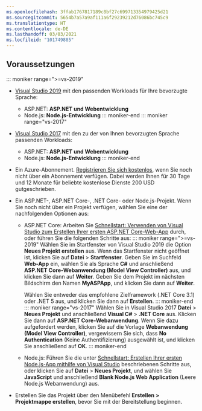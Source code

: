 ```yaml
---
ms.openlocfilehash: 3ffab1767817189c8bf27c699713354979425d21
ms.sourcegitcommit: 5654b7a57a9af111a6f29239212d76086bc745c9
ms.translationtype: HT
ms.contentlocale: de-DE
ms.lasthandoff: 03/03/2021
ms.locfileid: "101749885"
---
```

## <a name="prerequisites"></a>Voraussetzungen

::: moniker range=">=vs-2019"

* [Visual Studio 2019](https://visualstudio.microsoft.com/downloads) mit den passenden Workloads für Ihre bevorzugte Sprache:
  * ASP.NET: **ASP.NET und Webentwicklung**
  * Node.js: **Node.js-Entwicklung**
::: moniker-end
::: moniker range="vs-2017"
* [Visual Studio 2017](https://visualstudio.microsoft.com/vs/older-downloads/?utm_medium=microsoft&utm_source=docs.microsoft.com&utm_campaign=vs+2017+download) mit den zu der von Ihnen bevorzugten Sprache passenden Workloads:
  * ASP.NET: **ASP.NET und Webentwicklung**
  * Node.js: **Node.js-Entwicklung**
::: moniker-end

* Ein Azure-Abonnement. [Registrieren Sie sich kostenlos](https://azure.microsoft.com/free/dotnet/), wenn Sie noch nicht über ein Abonnement verfügen. Dabei werden Ihnen für 30 Tage und 12 Monate für beliebte kostenlose Dienste 200 USD gutgeschrieben.

* Ein ASP.NET-, ASP.NET Core-, .NET Core- oder Node.js-Projekt. Wenn Sie noch nicht über ein Projekt verfügen, wählen Sie eine der nachfolgenden Optionen aus:
  * ASP.NET Core: Arbeiten Sie [Schnellstart: Verwenden von Visual Studio zum Erstellen Ihrer ersten ASP.NET Core-Web-App](../../ide/quickstart-aspnet-core.md) durch, oder führen Sie die folgenden Schritte aus:
    ::: moniker range=">=vs-2019"
    Wählen Sie im Startfenster von Visual Studio 2019 die Option **Neues Projekt erstellen** aus. Wenn das Startfenster nicht geöffnet ist, klicken Sie auf **Datei** > **Startfenster**. Geben Sie im Suchfeld **Web-App** ein, wählen Sie als Sprache **C#** und anschließend **ASP.NET Core-Webanwendung (Model View Controller)** aus, und klicken Sie dann auf **Weiter**. Geben Sie dem Projekt im nächsten Bildschirm den Namen **MyASPApp**, und klicken Sie dann auf **Weiter**.

    Wählen Sie entweder das empfohlene Zielframework (.NET Core 3.1) oder .NET 5 aus, und klicken Sie dann auf **Erstellen**.
    ::: moniker-end
    ::: moniker range="vs-2017"
    Wählen Sie in Visual Studio 2017 **Datei** > **Neues Projekt** und anschließend **Visual C#**  >  **.NET Core** aus. Klicken Sie dann auf **ASP.NET Core-Webanwendung**. Wenn Sie dazu aufgefordert werden, klicken Sie auf die Vorlage **Webanwendung (Model View Controller)**, vergewissern Sie sich, dass **No Authentication** (Keine Authentifizierung) ausgewählt ist, und klicken Sie anschließend auf **OK**.
    ::: moniker-end
  * Node.js: Führen Sie die unter [Schnellstart: Erstellen Ihrer ersten Node.js-App mithilfe von Visual Studio](../../ide/quickstart-nodejs.md) beschriebenen Schritte aus, oder klicken Sie auf **Datei** > **Neues Projekt**, und wählen Sie **JavaScript** und anschließend **Blank Node.js Web Application** (Leere Node.js Webanwendung) aus.

* Erstellen Sie das Projekt über den Menübefehl **Erstellen > Projektmappe erstellen**, bevor Sie mit der Bereitstellung beginnen.